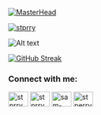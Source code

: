 [![MasterHead](https://imgur.com/a/eVXiZ3b)](https://github.com/Stprry/)


<p align="left"> <a href="https://twitter.com/stprry" target="blank"><img src="https://img.shields.io/twitter/follow/stprry?logo=twitter&style=for-the-badge" alt="stprry" /></a> </p>

![Alt text](https://spotify-recently-played-readme.vercel.app/api?user=1112659324)

[![GitHub Streak](http://github-readme-streak-stats.herokuapp.com?user=Stprry&theme=shades-of-purple&hide_border=true&fire=00F1FF&background=9B00E8&stroke=00F1FF&currStreakLabel=FF019A&ring=FF019A&border=00F1FF&sideLabels=FF30E6&currStreakNum=00F1FF&dates=00F1FF)](https://git.io/streak-stats)

<h3 align="left">Connect with me:</h3>
<p align="left">
<a href="https://dev.to/stprry" target="blank"><img align="center" src="https://cdn.jsdelivr.net/npm/simple-icons@3.0.1/icons/dev-dot-to.svg" alt="stprry" height="30" width="40" /></a>
<a href="https://twitter.com/stprry" target="blank"><img align="center" src="https://raw.githubusercontent.com/rahuldkjain/github-profile-readme-generator/master/src/images/icons/Social/twitter.svg" alt="stprry" height="30" width="40" /></a>
<a href="https://linkedin.com/in/sam-perry-1b4493162" target="blank"><img align="center" src="https://raw.githubusercontent.com/rahuldkjain/github-profile-readme-generator/master/src/images/icons/Social/linked-in-alt.svg" alt="sam-perry-1b4493162" height="30" width="40" /></a>
<a href="https://instagram.com/stperry96" target="blank"><img align="center" src="https://raw.githubusercontent.com/rahuldkjain/github-profile-readme-generator/master/src/images/icons/Social/instagram.svg" alt="stperry96" height="30" width="40" /></a>
</p>

<!--
**Stprry/Stprry** is a ✨ _special_ ✨ repository because its `README.md` (this file) appears on your GitHub profile.

Here are some ideas to get you started:

- 🔭 I’m currently working on ...
- 🌱 I’m currently learning ...
- 👯 I’m looking to collaborate on ...
- 🤔 I’m looking for help with ...
- 💬 Ask me about ...
- 📫 How to reach me: ...
- 😄 Pronouns: ...
- ⚡ Fun fact: ...
-->

